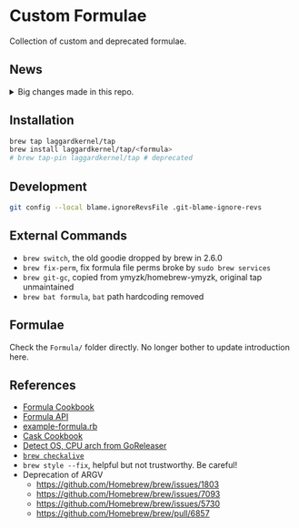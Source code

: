 # Custom Formulae

Collection of custom and deprecated formulae.

## News

<details>
  <summary>Big changes made in this repo.</summary>

- 05-23-2021
  - Fix checkalive
- 12-01-2020
  - `Homebrew.args` is deprecated in 2.6.0. Passing value into formula build with
    `--with-key=value` is not possible anymore.
- 02-28-2020
  - Drops cask `mellow`, which is now maintained in Homebrew Cask repo
- 02-26-2020
  - Rename some formulae to avoid name conflicting after `brew tap-pin` is
    obsolete
- 10-04-2019
  - Remove formula `libcaca`, cause dependency `imlib2` is added in formula in
    homebrew-core
- 08-30-2019
  - Formulae with option `--with-openssl@1.1` is being removed cause formulae
    from Homebrew-core are moving to openssl@1.1.

</details>

## Installation

```bash
brew tap laggardkernel/tap
brew install laggardkernel/tap/<formula>
# brew tap-pin laggardkernel/tap # deprecated
```

## Development

```bash
git config --local blame.ignoreRevsFile .git-blame-ignore-revs
```

## External Commands

- `brew switch`, the old goodie dropped by brew in 2.6.0
- `brew fix-perm`, fix formula file perms broke by `sudo brew services`
- `brew git-gc`, copied from ymyzk/homebrew-ymyzk, original tap unmaintained
- `brew bat formula`, `bat` path hardcoding removed

## Formulae

Check the `Formula/` folder directly. No longer bother to update introduction here.

## References

- [Formula Cookbook](https://docs.brew.sh/Formula-Cookbook)
- [Formula API](https://rubydoc.brew.sh/Formula)
- [example-formula.rb](https://github.com/syhw/homebrew/blob/master/Library/Contributions/example-formula.rb)
- [Cask Cookbook](https://docs.brew.sh/Cask-Cookbook)
- [Detect OS, CPU arch from GoReleaser](https://github.com/filebrowser/homebrew-tap/blob/master/Formula/filebrowser.rb)
- [`brew checkalive`](https://docs.brew.sh/Brew-Livecheck)
- `brew style --fix`, helpful but not trustworthy. Be careful!
- Deprecation of ARGV
  - https://github.com/Homebrew/brew/issues/1803
  - https://github.com/Homebrew/brew/issues/7093
  - https://github.com/Homebrew/brew/issues/5730
  - https://github.com/Homebrew/brew/pull/6857
